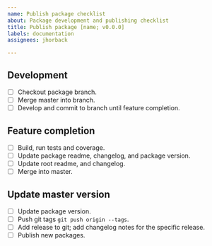 ```yaml
---
name: Publish package checklist
about: Package development and publishing checklist
title: Publish package [name; v0.0.0]
labels: documentation
assignees: jhorback

---
```


## Development
- [ ] Checkout package branch.
- [ ] Merge master into branch.
- [ ] Develop and commit to branch until feature completion.

## Feature completion
- [ ] Build, run tests and coverage.
- [ ] Update package readme, changelog, and package version.
- [ ] Update root readme, and changelog.
- [ ] Merge into master.

## Update master version
- [ ] Update package version.
- [ ] Push git tags `git push origin --tags`.
- [ ] Add release to git; add changelog notes for the specific release.
- [ ] Publish new packages.
